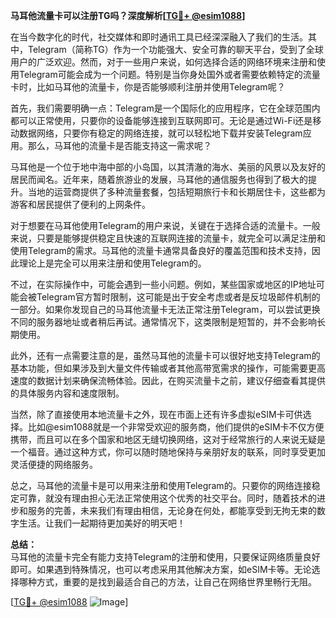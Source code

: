 **马耳他流量卡可以注册TG吗？深度解析[[TG💪+ @esim1088](https://t.me/s/esim1088)]**

在当今数字化的时代，社交媒体和即时通讯工具已经深深融入了我们的生活。其中，Telegram（简称TG）作为一个功能强大、安全可靠的聊天平台，受到了全球用户的广泛欢迎。然而，对于一些用户来说，如何选择合适的网络环境来注册和使用Telegram可能会成为一个问题。特别是当你身处国外或者需要依赖特定的流量卡时，比如马耳他的流量卡，你是否能够顺利注册并使用Telegram呢？

首先，我们需要明确一点：Telegram是一个国际化的应用程序，它在全球范围内都可以正常使用，只要你的设备能够连接到互联网即可。无论是通过Wi-Fi还是移动数据网络，只要你有稳定的网络连接，就可以轻松地下载并安装Telegram应用。那么，马耳他的流量卡是否能支持这一需求呢？

马耳他是一个位于地中海中部的小岛国，以其清澈的海水、美丽的风景以及友好的居民而闻名。近年来，随着旅游业的发展，马耳他的通信服务也得到了极大的提升。当地的运营商提供了多种流量套餐，包括短期旅行卡和长期居住卡，这些都为游客和居民提供了便利的上网条件。

对于想要在马耳他使用Telegram的用户来说，关键在于选择合适的流量卡。一般来说，只要是能够提供稳定且快速的互联网连接的流量卡，就完全可以满足注册和使用Telegram的需求。马耳他的流量卡通常具备良好的覆盖范围和技术支持，因此理论上是完全可以用来注册和使用Telegram的。

不过，在实际操作中，可能会遇到一些小问题。例如，某些国家或地区的IP地址可能会被Telegram官方暂时限制，这可能是出于安全考虑或者是反垃圾邮件机制的一部分。如果你发现自己的马耳他流量卡无法正常注册Telegram，可以尝试更换不同的服务器地址或者稍后再试。通常情况下，这类限制是短暂的，并不会影响长期使用。

此外，还有一点需要注意的是，虽然马耳他的流量卡可以很好地支持Telegram的基本功能，但如果涉及到大量文件传输或者其他高带宽需求的操作，可能需要更高速度的数据计划来确保流畅体验。因此，在购买流量卡之前，建议仔细查看其提供的具体服务内容和速度限制。

当然，除了直接使用本地流量卡之外，现在市面上还有许多虚拟eSIM卡可供选择。比如@esim1088就是一个非常受欢迎的服务商，他们提供的eSIM卡不仅方便携带，而且可以在多个国家和地区无缝切换网络，这对于经常旅行的人来说无疑是一个福音。通过这种方式，你可以随时随地保持与亲朋好友的联系，同时享受更加灵活便捷的网络服务。

总之，马耳他的流量卡是可以用来注册和使用Telegram的。只要你的网络连接稳定可靠，就没有理由担心无法正常使用这个优秀的社交平台。同时，随着技术的进步和服务的完善，未来我们有理由相信，无论身在何处，都能享受到无拘无束的数字生活。让我们一起期待更加美好的明天吧！

**总结：**  
马耳他的流量卡完全有能力支持Telegram的注册和使用，只要保证网络质量良好即可。如果遇到特殊情况，也可以考虑采用其他解决方案，如eSIM卡等。无论选择哪种方式，重要的是找到最适合自己的方法，让自己在网络世界里畅行无阻。

[[TG💪+ @esim1088](https://t.me/s/esim1088) ![Image](https://i.postimg.cc/4NQfJmqS/Snipaste-2025-05-13-00-14-12.png)]